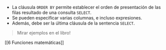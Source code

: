 
- La cláusula `ORDER BY` permite establecer el orden de presentación de las filas resultado de una consulta `SELECT`.
- Se pueden especificar varias columnas, e incluso expresiones.
- Además, debe ser la última cláusula de la sentencia `SELECT`.

> Mirar ejemplos en el libro!

[[6 Funciones matemáticas]]